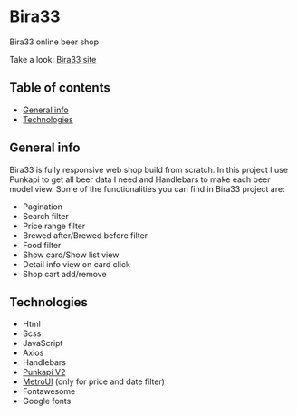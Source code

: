 # Bira33

Bira33 online beer shop

Take a look: [Bira33 site](https://bira33.netlify.app/)

## Table of contents
* [General info](#general-info)
* [Technologies](#technologies)

## General info

Bira33 is fully responsive web shop build from scratch. In this project I use Punkapi to get all beer data I need and Handlebars to make each beer model view.
Some of the functionalities you can find in Bira33 project are:
* Pagination
* Search filter
* Price range filter
* Brewed after/Brewed before filter
* Food filter
* Show card/Show list view
* Detail info view on card click
* Shop cart add/remove

## Technologies

* Html
* Scss
* JavaScript
* Axios
* Handlebars
* [Punkapi V2](https://punkapi.com/documentation/v2)
* [MetroUI](https://metroui.org.ua/intro.html) (only for price and date filter)
* Fontawesome
* Google fonts